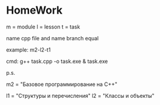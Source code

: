 # HomeWork

m = module
l = lesson
t = task

name cpp file and name branch equal

example: m2-l2-t1

cmd:
    g++ task.cpp -o task.exe & task.exe

p.s.

m2 = "Базовое программирование на C++"

l1 = "Структуры и перечисления"
l2 = "Классы и объекты"